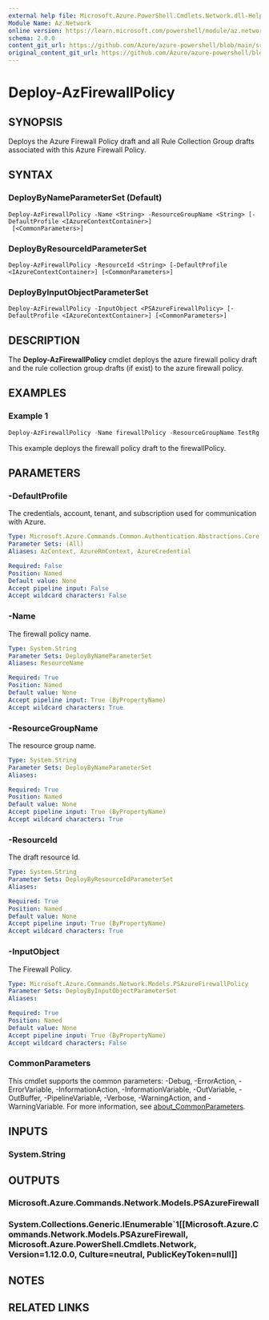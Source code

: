 ```yaml
---
external help file: Microsoft.Azure.PowerShell.Cmdlets.Network.dll-Help.xml
Module Name: Az.Network
online version: https://learn.microsoft.com/powershell/module/az.network/Deploy-AzFirewallPolicy
schema: 2.0.0
content_git_url: https://github.com/Azure/azure-powershell/blob/main/src/Network/Network/help/Deploy-AzFirewallPolicy.md
original_content_git_url: https://github.com/Azure/azure-powershell/blob/main/src/Network/Network/help/Deploy-AzFirewallPolicy.md
---
```


# Deploy-AzFirewallPolicy

## SYNOPSIS
Deploys the Azure Firewall Policy draft and all Rule Collection Group drafts associated with this Azure Firewall Policy.

## SYNTAX

### DeployByNameParameterSet (Default)
```
Deploy-AzFirewallPolicy -Name <String> -ResourceGroupName <String> [-DefaultProfile <IAzureContextContainer>]
 [<CommonParameters>]
```

### DeployByResourceIdParameterSet
```
Deploy-AzFirewallPolicy -ResourceId <String> [-DefaultProfile <IAzureContextContainer>] [<CommonParameters>]
```

### DeployByInputObjectParameterSet
```
Deploy-AzFirewallPolicy -InputObject <PSAzureFirewallPolicy> [-DefaultProfile <IAzureContextContainer>] [<CommonParameters>]
```

## DESCRIPTION
The **Deploy-AzFirewallPolicy** cmdlet deploys the azure firewall policy draft and the rule collection group drafts (if exist) to the azure firewall policy.

## EXAMPLES

### Example 1
```powershell
Deploy-AzFirewallPolicy -Name firewallPolicy -ResourceGroupName TestRg
```

This example deploys the firewall policy draft to the firewallPolicy.

## PARAMETERS

### -DefaultProfile
The credentials, account, tenant, and subscription used for communication with Azure.

```yaml
Type: Microsoft.Azure.Commands.Common.Authentication.Abstractions.Core.IAzureContextContainer
Parameter Sets: (All)
Aliases: AzContext, AzureRmContext, AzureCredential

Required: False
Position: Named
Default value: None
Accept pipeline input: False
Accept wildcard characters: False
```

### -Name
The firewall policy name.

```yaml
Type: System.String
Parameter Sets: DeployByNameParameterSet
Aliases: ResourceName

Required: True
Position: Named
Default value: None
Accept pipeline input: True (ByPropertyName)
Accept wildcard characters: True
```

### -ResourceGroupName
The resource group name.

```yaml
Type: System.String
Parameter Sets: DeployByNameParameterSet
Aliases:

Required: True
Position: Named
Default value: None
Accept pipeline input: True (ByPropertyName)
Accept wildcard characters: True
```

### -ResourceId
The draft resource Id.

```yaml
Type: System.String
Parameter Sets: DeployByResourceIdParameterSet
Aliases:

Required: True
Position: Named
Default value: None
Accept pipeline input: True (ByPropertyName)
Accept wildcard characters: True
```

### -InputObject
The Firewall Policy.

```yaml
Type: Microsoft.Azure.Commands.Network.Models.PSAzureFirewallPolicy
Parameter Sets: DeployByInputObjectParameterSet
Aliases:

Required: True
Position: Named
Default value: None
Accept pipeline input: True (ByPropertyName)
Accept wildcard characters: False
```

### CommonParameters
This cmdlet supports the common parameters: -Debug, -ErrorAction, -ErrorVariable, -InformationAction, -InformationVariable, -OutVariable, -OutBuffer, -PipelineVariable, -Verbose, -WarningAction, and -WarningVariable. For more information, see [about_CommonParameters](http://go.microsoft.com/fwlink/?LinkID=113216).

## INPUTS

### System.String

## OUTPUTS

### Microsoft.Azure.Commands.Network.Models.PSAzureFirewall

### System.Collections.Generic.IEnumerable`1[[Microsoft.Azure.Commands.Network.Models.PSAzureFirewall, Microsoft.Azure.PowerShell.Cmdlets.Network, Version=1.12.0.0, Culture=neutral, PublicKeyToken=null]]

## NOTES

## RELATED LINKS
